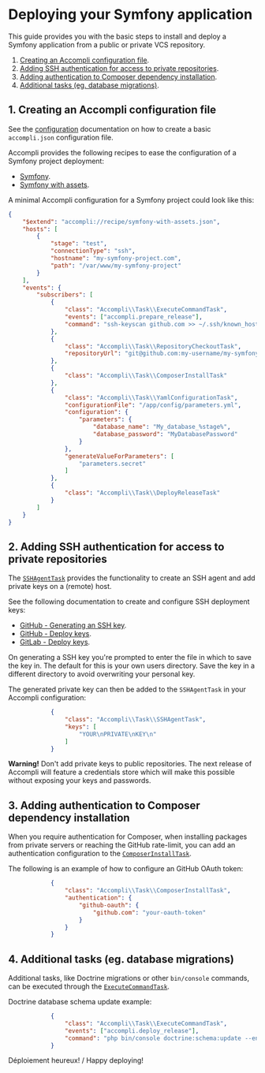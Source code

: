 # Deploying your Symfony application
This guide provides you with the basic steps to install and deploy a Symfony application from a public or private VCS repository.

1. [Creating an Accompli configuration file](#1-creating-an-accompli-configuration-file).
2. [Adding SSH authentication for access to private repositories](#2-adding-ssh-authentication-for-access-to-private-repositories).
3. [Adding authentication to Composer dependency installation](#3-adding-authentication-to-composer-dependency-installation).
4. [Additional tasks (eg. database migrations)](#4-additional-tasks-eg-database-migrations).


## 1. Creating an Accompli configuration file
See the [configuration](../02-Configuration.md) documentation on how to create a basic `accompli.json` configuration file.

Accompli provides the following recipes to ease the configuration of a Symfony project deployment:

* [Symfony](../../src/Resources/recipe/symfony.json).
* [Symfony with assets](../../src/Resources/recipe/symfony-with-assets.json).

A minimal Accompli configuration for a Symfony project could look like this:

``` json
{
    "$extend": "accompli://recipe/symfony-with-assets.json",
    "hosts": [
        {
            "stage": "test",
            "connectionType": "ssh",
            "hostname": "my-symfony-project.com",
            "path": "/var/www/my-symfony-project"
        }
    ],
    "events": {
        "subscribers": [
            {
                "class": "Accompli\\Task\\ExecuteCommandTask",
                "events": ["accompli.prepare_release"],
                "command": "ssh-keyscan github.com >> ~/.ssh/known_hosts"
            },
            {
                "class": "Accompli\\Task\\RepositoryCheckoutTask",
                "repositoryUrl": "git@github.com:my-username/my-symfony-project.git"
            },
            {
                "class": "Accompli\\Task\\ComposerInstallTask"
            },
            {
                "class": "Accompli\\Task\\YamlConfigurationTask",
                "configurationFile": "/app/config/parameters.yml",
                "configuration": {
                    "parameters": {
                        "database_name": "My_database_%stage%",
                        "database_password": "MyDatabasePassword"
                    }
                },
                "generateValueForParameters": [
                    "parameters.secret"
                ]
            },
            {
                "class": "Accompli\\Task\\DeployReleaseTask"
            }
        ]
    }
}
```


## 2. Adding SSH authentication for access to private repositories
The [`SSHAgentTask`](../tasks/SSHAgentTask.md) provides the functionality to create an SSH agent and add private keys on a (remote) host.

See the following documentation to create and configure SSH deployment keys:

* [GitHub - Generating an SSH key](https://help.github.com/articles/generating-an-ssh-key/).
* [GitHub - Deploy keys](https://developer.github.com/guides/managing-deploy-keys/#deploy-keys).
* [GitLab - Deploy keys](http://doc.gitlab.com/ce/ssh/README.html#deploy-keys).

On generating a SSH key you're prompted to enter the file in which to save the key in. The default for this is your own users directory. Save the key in a different directory to avoid overwriting your personal key.

The generated private key can then be added to the `SSHAgentTask` in your Accompli configuration:

``` json
            {
                "class": "Accompli\\Task\\SSHAgentTask",
                "keys": [
                    "YOUR\nPRIVATE\nKEY\n"
                ]
            }
```

**Warning!** Don't add private keys to public repositories.
The next release of Accompli will feature a credentials store which will make this possible without exposing your keys and passwords.


## 3. Adding authentication to Composer dependency installation
When you require authentication for Composer, when installing packages from private servers or reaching the GitHub rate-limit,
you can add an authentication configuration to the [`ComposerInstallTask`](../tasks/ComposerInstallTask.md).

The following is an example of how to configure an GitHub OAuth token:

``` json
            {
                "class": "Accompli\\Task\\ComposerInstallTask",
                "authentication": {
                    "github-oauth": {
                        "github.com": "your-oauth-token"
                    }
                }
            }
```


## 4. Additional tasks (eg. database migrations)
Additional tasks, like Doctrine migrations or other `bin/console` commands, can be executed through the [`ExecuteCommandTask`](../tasks/ExecuteCommandTask.md).

Doctrine database schema update example:
``` json
            {
                "class": "Accompli\\Task\\ExecuteCommandTask",
                "events": ["accompli.deploy_release"],
                "command": "php bin/console doctrine:schema:update --env=prod --force"
            }
```


Déploiement heureux! / Happy deploying!
